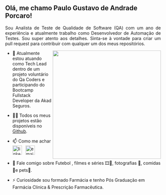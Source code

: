## **Olá, me chamo Paulo Gustavo de Andrade Porcaro!**
<p align="justify">Sou Analista de Teste de Qualidade de Software (QA) com um ano de experiência e atualmente trabalho como Desenvolvedor de Automação de Testes. Sou super atento aos detalhes. Sinta-se à vontade para criar um pull request para contribuir com qualquer um dos meus repositórios.</p>


<img align='right' src="./images/dog.gif" width="350"></h1>


- 🌱 Atualmente estou atuando como Tech Lead dentro de um projeto voluntário do Qa Coders e participando do Bootcamp Fullstack Developer da Akad Seguros.

- 👨‍💻 Todos os meus projetos estão disponíveis no [Github](https://github.com/pgporcaro?tab=repositories).

- 📫 Como me achar <a href="https://www.linkedin.com/in/paulo-gustavo-de-andrade-porcaro-2062351b/"><img src="https://img.icons8.com/color/96/000000/linkedin.png" alt="linkedin" width="30px"/></a>&nbsp;&nbsp;&nbsp;<a href="mailto:pgporcaro@gmail.com"><img src="https://img.icons8.com/color/96/000000/gmail.png" alt="email" width="30px"/></a>&nbsp;&nbsp;&nbsp;

- 💬 Fale comigo sobre Futebol , filmes e séries 🎞️🍿, fotografias 📸, comidas 🥢e pets🐾.

- ⚡️ Curiosidade sou formado Farmácia e tenho Pós Graduação em Farmácia Clinica & Prescrição Farmacêutica.
</br>
